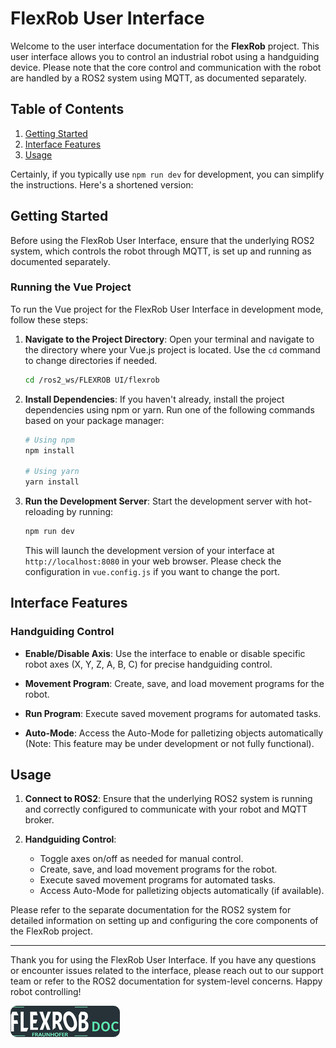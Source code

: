 # FlexRob User Interface

Welcome to the user interface documentation for the **FlexRob** project. This user interface allows you to control an industrial robot using a handguiding device. Please note that the core control and communication with the robot are handled by a ROS2 system using MQTT, as documented separately.

## Table of Contents

1. [Getting Started](#getting-started)
2. [Interface Features](#interface-features)
3. [Usage](#usage)

Certainly, if you typically use `npm run dev` for development, you can simplify the instructions. Here's a shortened version:

## Getting Started

Before using the FlexRob User Interface, ensure that the underlying ROS2 system, which controls the robot through MQTT, is set up and running as documented separately.

### Running the Vue Project

To run the Vue project for the FlexRob User Interface in development mode, follow these steps:

1. **Navigate to the Project Directory**: Open your terminal and navigate to the directory where your Vue.js project is located. Use the `cd` command to change directories if needed.

   ```bash
   cd /ros2_ws/FLEXROB UI/flexrob
   ```

2. **Install Dependencies**: If you haven't already, install the project dependencies using npm or yarn. Run one of the following commands based on your package manager:

   ```bash
   # Using npm
   npm install

   # Using yarn
   yarn install
   ```

3. **Run the Development Server**: Start the development server with hot-reloading by running:

   ```bash
   npm run dev
   ```

   This will launch the development version of your interface at `http://localhost:8080` in your web browser.
   Please check the configuration in `vue.config.js` if you want to change the port.



## Interface Features

### Handguiding Control

- **Enable/Disable Axis**: Use the interface to enable or disable specific robot axes (X, Y, Z, A, B, C) for precise handguiding control.

- **Movement Program**: Create, save, and load movement programs for the robot.

- **Run Program**: Execute saved movement programs for automated tasks.

- **Auto-Mode**: Access the Auto-Mode for palletizing objects automatically (Note: This feature may be under development or not fully functional).

## Usage

1. **Connect to ROS2**: Ensure that the underlying ROS2 system is running and correctly configured to communicate with your robot and MQTT broker.

2. **Handguiding Control**:
   
   - Toggle axes on/off as needed for manual control.
   - Create, save, and load movement programs for the robot.
   - Execute saved movement programs for automated tasks.
   - Access Auto-Mode for palletizing objects automatically (if available).

Please refer to the separate documentation for the ROS2 system for detailed information on setting up and configuring the core components of the FlexRob project.




---

Thank you for using the FlexRob User Interface. If you have any questions or encounter issues related to the interface, please reach out to our support team or refer to the ROS2 documentation for system-level concerns. Happy robot controlling!


[![Button Shield]][Shield]


<!---------------------------------------------------------------------------->

[Button Shield]: ../assets/images/FlexRob%20Views/logo.png

[Shield]: https://ihebmrabet0.github.io/FlexRob_Doc

